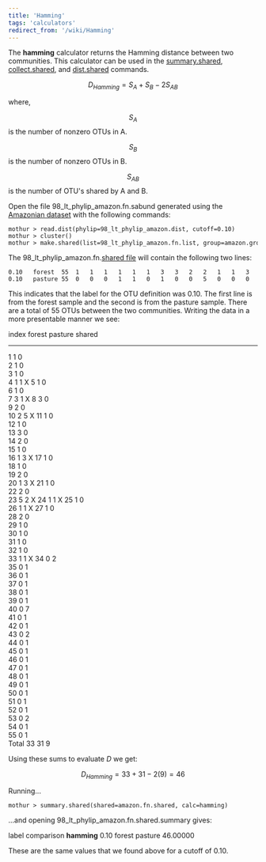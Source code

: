 ```yaml
---
title: 'Hamming'
tags: 'calculators'
redirect_from: '/wiki/Hamming'
---
```

The **hamming** calculator returns the Hamming
distance between two communities. This calculator can be used in the
[summary.shared](/wiki/summary.shared),
[collect.shared](/wiki/collect.shared), and
[dist.shared](/wiki/dist.shared) commands.

$$D_{Hamming} = S_{A} + S_{B} - 2S_{AB}$$

where,

$$S_A$$ is the number of nonzero OTUs in A.

$$S_B$$ is the number of nonzero OTUs in B.

$$S_{AB}$$ is the number of OTU's shared by A and B.

Open the file 98\_lt\_phylip\_amazon.fn.sabund generated using the [
Amazonian dataset](https://mothur.s3.us-east-2.amazonaws.com/wiki/amazondata.zip) with the following
commands:

    mothur > read.dist(phylip=98_lt_phylip_amazon.dist, cutoff=0.10)
    mothur > cluster()
    mothur > make.shared(list=98_lt_phylip_amazon.fn.list, group=amazon.groups, label=0.10)

The 98\_lt\_phylip\_amazon.fn.[shared file](/wiki/shared_file) will
contain the following two lines:

    0.10   forest  55  1   1   1   1   1   1   3   3   2   2   1   1   3   2   1   1   1   1   2   1   1   2   5   1   1   1   1   2   1   1   1   1   1   0   0   0   0   0   0   0   0   0   0   0   0   0   0   0   0   0   0   0   0   0   0   
    0.10   pasture 55  0   0   0   1   1   0   1   0   0   5   0   0   0   0   0   2   0   0   0   3   0   0   2   1   0   1   0   0   0   0   0   0   1   2   1   1   1   1   1   7   1   1   2   1   1   1   1   1   1   1   1   1   2   1   1   

This indicates that the label for the OTU definition was 0.10. The first
line is from the forest sample and the second is from the pasture
sample. There are a total of 55 OTUs between the two communities.
Writing the data in a more presentable manner we see:

  index   forest   pasture   shared
  ------- -------- --------- --------
  1       1        0         
  2       1        0         
  3       1        0         
  4       1        1         X
  5       1        0         
  6       1        0         
  7       3        1         X
  8       3        0         
  9       2        0         
  10      2        5         X
  11      1        0         
  12      1        0         
  13      3        0         
  14      2        0         
  15      1        0         
  16      1        3         X
  17      1        0         
  18      1        0         
  19      2        0         
  20      1        3         X
  21      1        0         
  22      2        0         
  23      5        2         X
  24      1        1         X
  25      1        0         
  26      1        1         X
  27      1        0         
  28      2        0         
  29      1        0         
  30      1        0         
  31      1        0         
  32      1        0         
  33      1        1         X
  34      0        2         
  35      0        1         
  36      0        1         
  37      0        1         
  38      0        1         
  39      0        1         
  40      0        7         
  41      0        1         
  42      0        1         
  43      0        2         
  44      0        1         
  45      0        1         
  46      0        1         
  47      0        1         
  48      0        1         
  49      0        1         
  50      0        1         
  51      0        1         
  52      0        1         
  53      0        2         
  54      0        1         
  55      0        1         
  Total   33       31        9

Using these sums to evaluate <i>D</i> we get:

$$D_{Hamming} = 33 + 31 - 2 \left(9\right)=46$$

Running\...

    mothur > summary.shared(shared=amazon.fn.shared, calc=hamming)

\...and opening 98\_lt\_phylip\_amazon.fn.shared.summary gives:

label comparison **hamming** 0.10 forest pasture 46.00000

These are the same values that we found above for a cutoff of 0.10.
